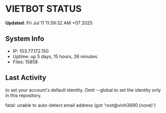 # VIETBOT STATUS
**Updated**: Fri Jul 11 11:39:32 AM +07 2025

## System Info
- IP: 103.77.172.150
- Uptime: up 5 days, 15 hours, 26 minutes
- Files: 15858

## Last Activity

to set your account's default identity.
Omit --global to set the identity only in this repository.

fatal: unable to auto-detect email address (got 'root@vinh3690.(none)')
